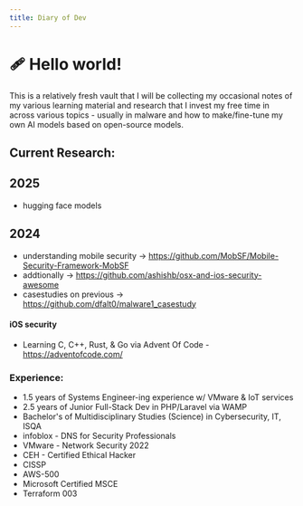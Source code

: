 ```yaml
---
title: Diary of Dev
---
```


# 🩹 Hello world!

This is a relatively fresh vault that I will be collecting my occasional notes of my various learning material and research that I invest my free time in across various topics - usually in malware and how to make/fine-tune my own AI models based on open-source models. 

## Current Research:
## 2025 
- hugging face models


## 2024 
- understanding mobile security -> https://github.com/MobSF/Mobile-Security-Framework-MobSF
- addtionally -> https://github.com/ashishb/osx-and-ios-security-awesome
- casestudies on previous -> https://github.com/dfalt0/malware1_casestudy
#### iOS security
- Learning C, C++, Rust, & Go via Advent Of Code - https://adventofcode.com/
### Experience:
- 1.5 years of Systems Engineer-ing experience w/ VMware & IoT services
- 2.5 years of Junior Full-Stack Dev in PHP/Laravel via WAMP
- Bachelor's of Multidisciplinary Studies (Science) in Cybersecurity, IT, ISQA
- infoblox - DNS for Security Professionals
- VMware - Network Security 2022
- CEH - Certified Ethical Hacker
- CISSP
- AWS-500
- Microsoft Certified MSCE
- Terraform 003